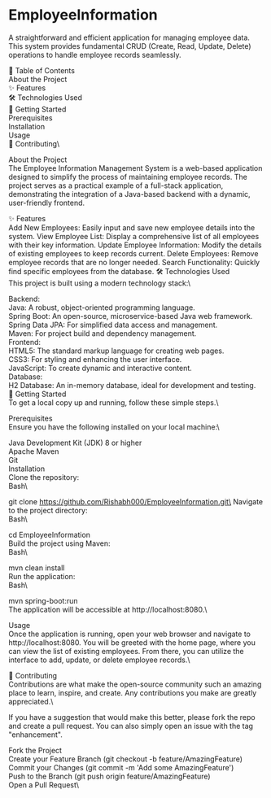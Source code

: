 # EmployeeInformation
A straightforward and efficient application for managing employee data. This system provides fundamental CRUD (Create, Read, Update, Delete) operations to handle employee records seamlessly.

📝 Table of Contents\
    About the Project\
✨ Features\
🛠️ Technologies Used\
🚀 Getting Started\
Prerequisites\
Installation\
Usage\
🤝 Contributing\

About the Project\
The Employee Information Management System is a web-based application designed to simplify the process of maintaining employee records. The project serves as a practical example of a full-stack application, demonstrating the integration of a Java-based backend with a dynamic, user-friendly frontend.

✨ Features\
Add New Employees: Easily input and save new employee details into the system.
View Employee List: Display a comprehensive list of all employees with their key information.
Update Employee Information: Modify the details of existing employees to keep records current.
Delete Employees: Remove employee records that are no longer needed.
Search Functionality: Quickly find specific employees from the database.
🛠️ Technologies Used\
This project is built using a modern technology stack:\

Backend:\
Java: A robust, object-oriented programming language.\
Spring Boot: An open-source, microservice-based Java web framework.\
Spring Data JPA: For simplified data access and management.\
Maven: For project build and dependency management.\
Frontend:\
HTML5: The standard markup language for creating web pages.\
CSS3: For styling and enhancing the user interface.\
JavaScript: To create dynamic and interactive content.\
Database:\
H2 Database: An in-memory database, ideal for development and testing.\
🚀 Getting Started\
To get a local copy up and running, follow these simple steps.\

Prerequisites\
Ensure you have the following installed on your local machine:\

Java Development Kit (JDK) 8 or higher\
Apache Maven\
Git\
Installation\
Clone the repository:\
Bash\

git clone https://github.com/Rishabh000/EmployeeInformation.git\
Navigate to the project directory:\
Bash\

cd EmployeeInformation\
Build the project using Maven:\
Bash\

mvn clean install\
Run the application:\
Bash\

mvn spring-boot:run\
The application will be accessible at http://localhost:8080.\

Usage\
Once the application is running, open your web browser and navigate to http://localhost:8080. You will be greeted with the home page, where you can view the list of existing employees. From there, you can utilize the interface to add, update, or delete employee records.\

🤝 Contributing\
Contributions are what make the open-source community such an amazing place to learn, inspire, and create. Any contributions you make are greatly appreciated.\

If you have a suggestion that would make this better, please fork the repo and create a pull request. You can also simply open an issue with the tag "enhancement".

Fork the Project\
Create your Feature Branch (git checkout -b feature/AmazingFeature)\
Commit your Changes (git commit -m 'Add some AmazingFeature')\
Push to the Branch (git push origin feature/AmazingFeature)\
Open a Pull Request\
